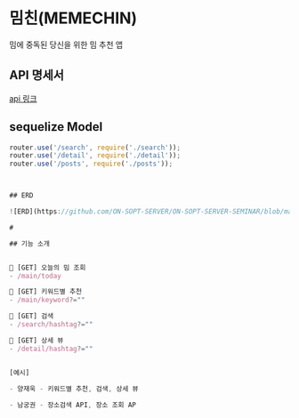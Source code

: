 

# 밈친(MEMECHIN) 
밈에 중독된 당신을 위한 밈 추천 앱

## API 명세서

[api 링크](https://github.com/ON-SOPT-SERVER/ON-SOPT-SERVER-SEMINAR/wiki)

## sequelize Model

```javascript
router.use('/search', require('./search'));
router.use('/detail', require('./detail'));
router.use('/posts', require('./posts'));



## ERD

![ERD](https://github.com/ON-SOPT-SERVER/ON-SOPT-SERVER-SEMINAR/blob/master/5th-seminar/public/images/ERD.png)

#

## 기능 소개


🚗 [GET] 오늘의 밈 조회
- /main/today

🚗 [GET] 키워드별 추천
- /main/keyword?=""

🚗 [GET] 검색
- /search/hashtag?=""

🚗 [GET] 상세 뷰
- /detail/hashtag?=""


[예시]
 
- 양재욱 - 키워드별 추천, 검색, 상세 뷰

- 남궁권 - 장소검색 API, 장소 조회 AP
